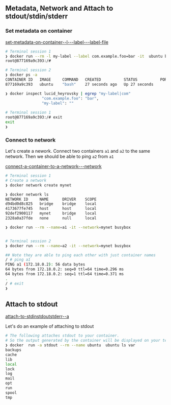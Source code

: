 ## Metadata, Network and Attach to stdout/stdin/stderr

### Set metadata on container

[set-metadata-on-container--l---label---label-file](https://docs.docker.com/engine/reference/commandline/run/#set-metadata-on-container--l---label---label-file)

```bash
# Terminal session 1
❯ docker run --rm -l my-label --label com.example.foo=bar -it  ubuntu bash
root@877169a9c393:/# 

# Terminal session 2
❯ docker ps -a                                        
CONTAINER ID   IMAGE     COMMAND   CREATED          STATUS          PORTS     NAMES
877169a9c393   ubuntu    "bash"    27 seconds ago   Up 27 seconds             lucid_heyrovsky

❯ docker inspect lucid_heyrovsky | egrep "my-label|com"              
                "com.example.foo": "bar",
                "my-label": ""
                
# Terminal session 1
root@877169a9c393:/# exit
exit
❯ 
```

### Connect to network

Let's create a nework. Connect two containers `a1` and `a2` to the same network.
Then we should be able to ping `a2` from `a1`

[connect-a-container-to-a-network---network](https://docs.docker.com/engine/reference/commandline/run/#connect-a-container-to-a-network---network)

```bash
# Terminal session 1
# Create a network
❯ docker network create mynet

❯ docker network ls
NETWORK ID     NAME      DRIVER    SCOPE
d94bd0d8c825   bridge    bridge    local
4173677fe745   host      host      local
92def2900117   mynet     bridge    local
2328a0a37fde   none      null      local

❯ docker run --rm --name=a1 -it --network=mynet busybox 


# Terminal session 2
❯ docker run --rm --name=a2 -it --network=mynet busybox

## Note they are able to ping each other with just container names
/ # ping a1
PING a1 (172.18.0.2): 56 data bytes
64 bytes from 172.18.0.2: seq=0 ttl=64 time=0.296 ms
64 bytes from 172.18.0.2: seq=1 ttl=64 time=0.371 ms
.
/ # exit
❯ 
```

## Attach to stdout

[attach-to-stdinstdoutstderr--a](https://docs.docker.com/engine/reference/commandline/run/#attach-to-stdinstdoutstderr--a)

Let's do an example of attaching to stdout


```bash
# The following attaches stdout to your container.
# So the output generated by the container will be displayed on your terminal
❯ docker  run -a stdout --rm --name ubuntu  ubuntu ls var    
backups
cache
lib
local
lock
log
mail
opt
run
spool
tmp
```